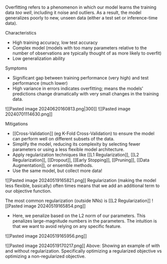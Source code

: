 Overfitting refers to a phenomenon in which our model learns the training data *too well*, including it noise and outliers. As a result, the model generalizes poorly to new, unseen data (either a test set or inference-time data).

Characteristics
- High training accuracy, low test accuracy
- Complex model (models with too many parameters relative to the number of observations are typically thought of as more likely to overfit)
- Low generalization ability

Symptoms
- Significant gap between training performance (very high) and test performance (much lower)
- High variance in errors indicates overfitting; means the models' predictions change dramatically with very small changes in the training data.

![[Pasted image 20240620160813.png|300]]
![[Pasted image 20240701114630.png]]

Mitigations
- [[Cross-Validation]] (eg K-Fold Cross-Validation) to ensure the model can perform well on different subsets of the data.
- Simplify the model, reducing its complexity by selecting fewer parameters or using a less flexible model architecture.
- Apply regularization techniques like [[L1 Regularization]], [[L2 Regularization]], [[Dropout]], [[Early Stopping]], [[Pruning]], [[Data Augmentation]], or ensemble methods.
- Use the same model, but collect more data!


![[Pasted image 20240519165821.png]]
Regularization (making the model less flexible, basically) often times means that we add an additional term to our objective function.

The most common regularization (outside NNs) is [[L2 Regularization]]
![[Pasted image 20240519165854.png]]
- Here, we penalize based on the L2 norm of our parameters. This penalizes large-magnitude numbers in the parameters. The intuition is that we want to avoid relying on any specific feature.

![[Pasted image 20240519165956.png]]

![[Pasted image 20240519170217.png]]
Above: Showing an example of with and without regularization. Specifically optimizing a regularized objective vs optimizing a non-regularized objective.
